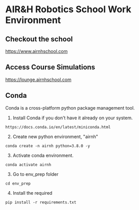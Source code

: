 # AIR&H Robotics School Work Environment

## Checkout the school
https://www.airnhschool.com


## Access Course Simulations
https://lounge.airnhschool.com

## Conda 

Conda is a cross-platform python package management tool.

1. Install Conda if you don't have it already on your system.
```
https://docs.conda.io/en/latest/miniconda.html
```
2. Create new python environment, "airnh"
```
conda create -n airnh python=3.8.0 -y
```
3. Activate conda environment.
```
conda activate airnh
```
3. Go to env_prep folder
```
cd env_prep
```
4. Install the required
```
pip install -r requirements.txt
```
